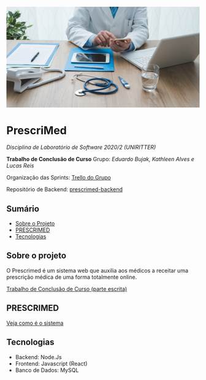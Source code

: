 ![](public/images/prescrição-médica-digital.jpg)

# PrescriMed
_Disciplina de Laboratório de Software 2020/2 (UNIRITTER)_

**Trabalho de Conclusão de Curso**
Grupo: *Eduardo Bujak, Kathleen Alves e Lucas Reis*

Organização das Sprints: [Trello do Grupo](https://trello.com/b/gMLWFcuL/prescri%C3%A7%C3%A3o-m%C3%A9dica)

Repositório de Backend: [prescrimed-backend](https://github.com/kdalves/prescrimed-backend)

## Sumário
* [Sobre o Projeto](#sobre-o-projeto)
* [PRESCRIMED](#prescrimed)
* [Tecnologias](#tecnologias)

## Sobre o projeto
O Prescrimed é um sistema web que auxilia aos médicos a receitar uma prescrição médica de uma forma totalmente online.

[Trabalho de Conclusão de Curso (parte escrita)](https://docs.google.com/document/d/1MPuaZft-VmtVFfSRwWWfKI7wRUmH9VSNEW2N_HstR2U/edit?usp=sharing)

## PRESCRIMED
[Veja como é o sistema](https://prescrimed.herokuapp.com/)

## Tecnologias
- Backend: Node.Js
- Frontend: Javascript (React)
- Banco de Dados: MySQL
